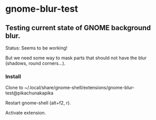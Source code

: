 # gnome-blur-test

## Testing current state of GNOME background blur.

Status: Seems to be working!

But we need some way to mask parts that should not have the blur (shadows, round corners...).

### Install

Clone to ~/.local/share/gnome-shell/extensions/gnome-blur-test@pikachunakapika

Restart gnome-shell (alt+f2, r).

Activate extension.
